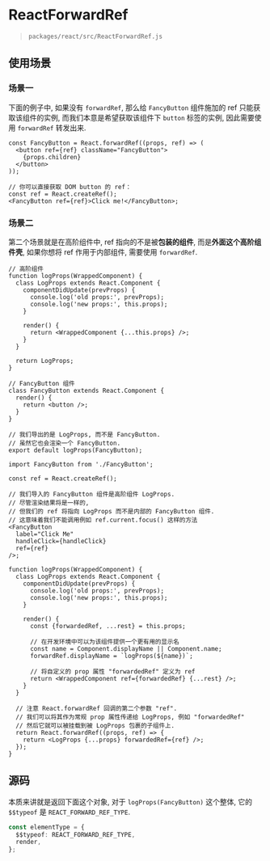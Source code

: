 # ReactForwardRef

> `packages/react/src/ReactForwardRef.js`

## 使用场景

### 场景一

下面的例子中, 如果没有 `forwardRef`, 那么给 `FancyButton` 组件施加的 ref 只能获取该组件的实例, 而我们本意是希望获取该组件下 `button` 标签的实例, 因此需要使用 `forwardRef` 转发出来.

```tsx
const FancyButton = React.forwardRef((props, ref) => (
  <button ref={ref} className="FancyButton">
    {props.children}
  </button>
));

// 你可以直接获取 DOM button 的 ref：
const ref = React.createRef();
<FancyButton ref={ref}>Click me!</FancyButton>;
```

### 场景二

第二个场景就是在高阶组件中, ref 指向的不是被**包装的组件**, 而是**外面这个高阶组件壳**, 如果你想将 ref 作用于内部组件, 需要使用 `forwardRef`.


```tsx
// 高阶组件
function logProps(WrappedComponent) {
  class LogProps extends React.Component {
    componentDidUpdate(prevProps) {
      console.log('old props:', prevProps);
      console.log('new props:', this.props);
    }

    render() {
      return <WrappedComponent {...this.props} />;
    }
  }

  return LogProps;
}
```

```tsx
// FancyButton 组件
class FancyButton extends React.Component {
  render() {
    return <button />;
  }
}

// 我们导出的是 LogProps, 而不是 FancyButton.
// 虽然它也会渲染一个 FancyButton.
export default logProps(FancyButton);
```

```tsx
import FancyButton from './FancyButton';

const ref = React.createRef();

// 我们导入的 FancyButton 组件是高阶组件 LogProps.
// 尽管渲染结果将是一样的, 
// 但我们的 ref 将指向 LogProps 而不是内部的 FancyButton 组件.
// 这意味着我们不能调用例如 ref.current.focus() 这样的方法
<FancyButton
  label="Click Me"
  handleClick={handleClick}
  ref={ref}
/>;
```

```tsx
function logProps(WrappedComponent) {
  class LogProps extends React.Component {
    componentDidUpdate(prevProps) {
      console.log('old props:', prevProps);
      console.log('new props:', this.props);
    }

    render() {
      const {forwardedRef, ...rest} = this.props;

      // 在开发环境中可以为该组件提供一个更有用的显示名
      const name = Component.displayName || Component.name;
      forwardRef.displayName = `logProps(${name})`;

      // 将自定义的 prop 属性 "forwardedRef" 定义为 ref
      return <WrappedComponent ref={forwardedRef} {...rest} />;
    }
  }

  // 注意 React.forwardRef 回调的第二个参数 "ref".
  // 我们可以将其作为常规 prop 属性传递给 LogProps, 例如 "forwardedRef"
  // 然后它就可以被挂载到被 LogProps 包裹的子组件上.
  return React.forwardRef((props, ref) => {
    return <LogProps {...props} forwardedRef={ref} />;
  });
}
```

## 源码

本质来讲就是返回下面这个对象, 对于 `logProps(FancyButton)` 这个整体, 它的 `$$typeof` 是 `REACT_FORWARD_REF_TYPE`.

```ts
const elementType = {
  $$typeof: REACT_FORWARD_REF_TYPE,
  render,
};
```
